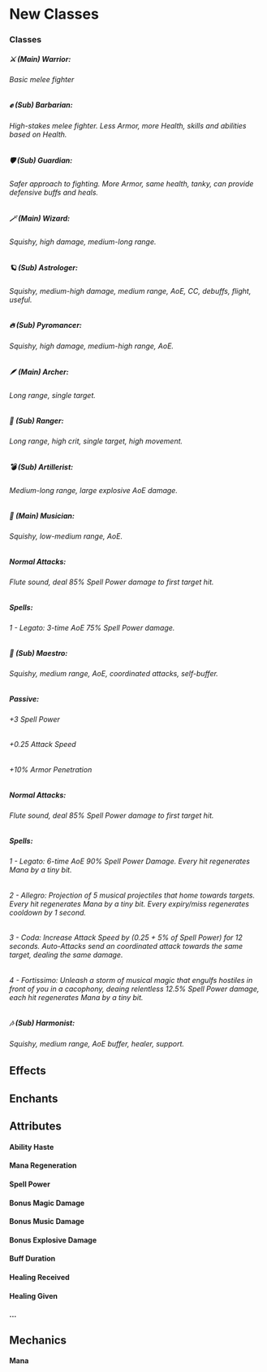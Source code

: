# New Classes

### Classes

##### ⚔️ (Main) Warrior:
###### Basic melee fighter

##### ✊ (Sub) Barbarian:
###### High-stakes melee fighter. Less Armor, more Health, skills and abilities based on Health.

##### 🛡️ (Sub) Guardian:
###### Safer approach to fighting. More Armor, same health, tanky, can provide defensive buffs and heals.

##### 🪄 (Main) Wizard:
###### Squishy, high damage, medium-long range.

##### 🪐 (Sub) Astrologer:
###### Squishy, medium-high damage, medium range, AoE, CC, debuffs, flight, useful.

##### 🔥 (Sub) Pyromancer:
###### Squishy, high damage, medium-high range, AoE.

##### 🪶 (Main) Archer:
###### Long range, single target.

##### 🏹 (Sub) Ranger:
###### Long range, high crit, single target, high movement.

##### 💣 (Sub) Artillerist:
###### Medium-long range, large explosive AoE damage.

##### 📓 (Main) Musician:
###### Squishy, low-medium range, AoE.

##### Normal Attacks:
###### Flute sound, deal 85% Spell Power damage to first target hit.

##### Spells:
###### 1 - Legato: 3-time AoE 75% Spell Power damage.

##### 🎼 (Sub) Maestro:
###### Squishy, medium range, AoE, coordinated attacks, self-buffer.

##### Passive:
###### +3 Spell Power
###### +0.25 Attack Speed
###### +10% Armor Penetration

##### Normal Attacks:
###### Flute sound, deal 85% Spell Power damage to first target hit.

##### Spells: 
###### 1 - Legato: 6-time AoE 90% Spell Power Damage. Every hit regenerates Mana by a tiny bit.

###### 2 - Allegro: Projection of 5 musical projectiles that home towards targets. Every hit regenerates Mana by a tiny bit. Every expiry/miss regenerates cooldown by 1 second.

###### 3 - Coda: Increase Attack Speed by (0.25 + 5% of Spell Power) for 12 seconds. Auto-Attacks send an coordinated attack towards the same target, dealing the same damage.

###### 4 - Fortissimo: Unleash a storm of musical magic that engulfs hostiles in front of you in a cacophony, deaing relentless 12.5% Spell Power damage, each hit regenerates Mana by a tiny bit.

##### 🎶 (Sub) Harmonist:
###### Squishy, medium range, AoE buffer, healer, support.


## Effects

## Enchants

## Attributes
#### Ability Haste
#### Mana Regeneration
#### Spell Power
#### Bonus Magic Damage
#### Bonus Music Damage
#### Bonus Explosive Damage
#### Buff Duration
#### Healing Received
#### Healing Given
#### ...

## Mechanics
#### Mana
